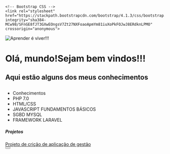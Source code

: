 
<!DOCTYPE html>
<html lang="pt-br">
  <head>
    <!-- Meta tags Obrigatórias -->
    <meta charset="utf-8">
    <meta name="viewport" content="width=device-width, initial-scale=1, shrink-to-fit=no">

    <!-- Bootstrap CSS -->
    <link rel="stylesheet" href="https://stackpath.bootstrapcdn.com/bootstrap/4.1.3/css/bootstrap.min.css" integrity="sha384-    MCw98/SFnGE8fJT3GXwEOngsV7Zt27NXFoaoApmYm81iuXoPkFOJwJ8ERdknLPMO" crossorigin="anonymous">
  </head>
  <body>
      <div class="container">
      <div class="media">
          <img src="" alt="Aprender é viver!!!">
      <div class="media-body">
            <h1>Olá, mundo!Sejam bem vindos!!!</h1>
            <h2>Aqui estão alguns dos meus conhecimentos<h2>
        </div>
        <div class="row">
          <div class="col">
            <ul class="list-group">
              <li class="list-group-item active">Conhecimentos</li>
              <li class="list-group-item">PHP 7.0</li>
              <li class="list-group-item">HTML/CSS</li>
              <li class="list-group-item">JAVASCRIPT FUNDAMENTOS BÁSICOS</li>
              <li class="list-group-item">SGBD MYSQL</li>
              <li class="list-group-item">FRAMEWORK LARAVEL</li>
            </ul>
          </div>
          <div class="col">                      
              <div class="pos-f-t">
                <div class="collapse" id="navbarToggleExternalContent">
                  <div class="bg-dark p-4">
                    <h5 class="text-white h4">Projetos</h5>
                    <span class="text-muted">
                       <a class="nav-link active" href="https://github.com/Michael365-Soares/Michael365-Soares/app_super_frota">Projeto de crição de aplicação de gestão<a>     
                    </span>
                  </div>
                </div>
                <nav class="navbar navbar-dark bg-dark">
                  <button class="navbar-toggler" type="button" data-toggle="collapse" data-target="#navbarToggleExternalContent" aria-controls="navbarToggleExternalContent"                       aria-expanded="false" aria-label="Alterna navegação">
                    <span class="navbar-toggler-icon"></span>
                  </button>
                </nav>
              </div>
      </div>
      </div>
      </div>
  </body>
</html>
